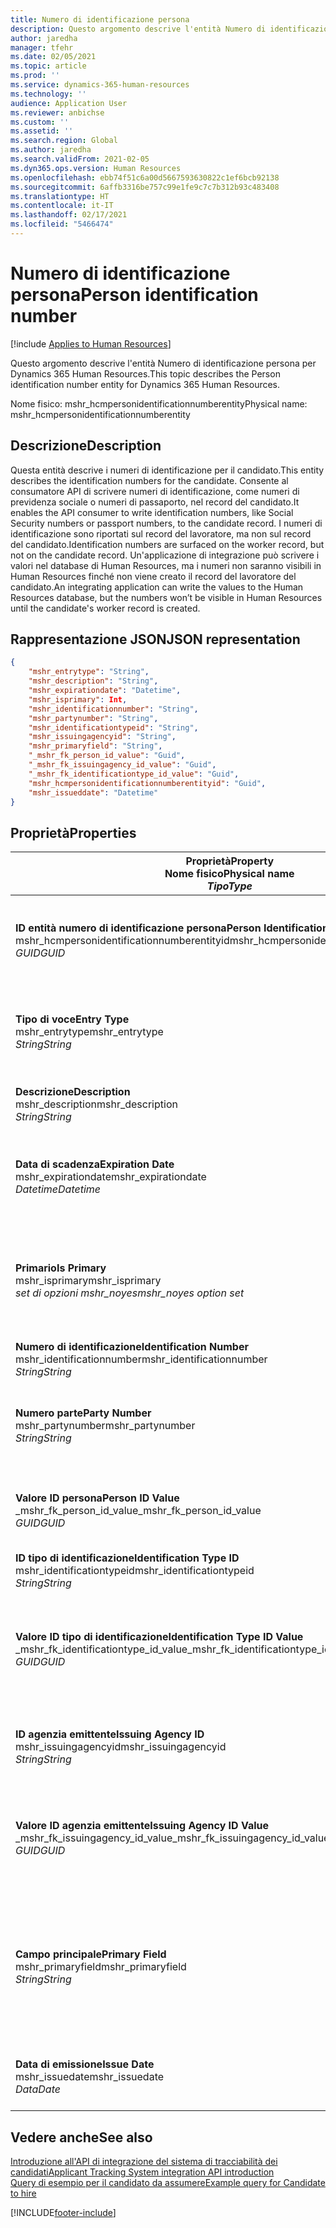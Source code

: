 ```yaml
---
title: Numero di identificazione persona
description: Questo argomento descrive l'entità Numero di identificazione persona per Dynamics 365 Human Resources.
author: jaredha
manager: tfehr
ms.date: 02/05/2021
ms.topic: article
ms.prod: ''
ms.service: dynamics-365-human-resources
ms.technology: ''
audience: Application User
ms.reviewer: anbichse
ms.custom: ''
ms.assetid: ''
ms.search.region: Global
ms.author: jaredha
ms.search.validFrom: 2021-02-05
ms.dyn365.ops.version: Human Resources
ms.openlocfilehash: ebb74f51c6a00d5667593630822c1ef6bcb92138
ms.sourcegitcommit: 6affb3316be757c99e1fe9c7c7b312b93c483408
ms.translationtype: HT
ms.contentlocale: it-IT
ms.lasthandoff: 02/17/2021
ms.locfileid: "5466474"
---
```

# <a name="person-identification-number"></a><span data-ttu-id="211dc-103">Numero di identificazione persona</span><span class="sxs-lookup"><span data-stu-id="211dc-103">Person identification number</span></span>

[!include [Applies to Human Resources](../includes/applies-to-hr.md)]

<span data-ttu-id="211dc-104">Questo argomento descrive l'entità Numero di identificazione persona per Dynamics 365 Human Resources.</span><span class="sxs-lookup"><span data-stu-id="211dc-104">This topic describes the Person identification number entity for Dynamics 365 Human Resources.</span></span>

<span data-ttu-id="211dc-105">Nome fisico: mshr_hcmpersonidentificationnumberentity</span><span class="sxs-lookup"><span data-stu-id="211dc-105">Physical name: mshr_hcmpersonidentificationnumberentity</span></span>

## <a name="description"></a><span data-ttu-id="211dc-106">Descrizione</span><span class="sxs-lookup"><span data-stu-id="211dc-106">Description</span></span>

<span data-ttu-id="211dc-107">Questa entità descrive i numeri di identificazione per il candidato.</span><span class="sxs-lookup"><span data-stu-id="211dc-107">This entity describes the identification numbers for the candidate.</span></span> <span data-ttu-id="211dc-108">Consente al consumatore API di scrivere numeri di identificazione, come numeri di previdenza sociale o numeri di passaporto, nel record del candidato.</span><span class="sxs-lookup"><span data-stu-id="211dc-108">It enables the API consumer to write identification numbers, like Social Security numbers or passport numbers, to the candidate record.</span></span> <span data-ttu-id="211dc-109">I numeri di identificazione sono riportati sul record del lavoratore, ma non sul record del candidato.</span><span class="sxs-lookup"><span data-stu-id="211dc-109">Identification numbers are surfaced on the worker record, but not on the candidate record.</span></span> <span data-ttu-id="211dc-110">Un'applicazione di integrazione può scrivere i valori nel database di Human Resources, ma i numeri non saranno visibili in Human Resources finché non viene creato il record del lavoratore del candidato.</span><span class="sxs-lookup"><span data-stu-id="211dc-110">An integrating application can write the values to the Human Resources database, but the numbers won’t be visible in Human Resources until the candidate's worker record is created.</span></span>

## <a name="json-representation"></a><span data-ttu-id="211dc-111">Rappresentazione JSON</span><span class="sxs-lookup"><span data-stu-id="211dc-111">JSON representation</span></span>

```json
{
    "mshr_entrytype": "String",
    "mshr_description": "String",
    "mshr_expirationdate": "Datetime",
    "mshr_isprimary": Int,
    "mshr_identificationnumber": "String",
    "mshr_partynumber": "String",
    "mshr_identificationtypeid": "String",
    "mshr_issuingagencyid": "String",
    "mshr_primaryfield": "String",
    "_mshr_fk_person_id_value": "Guid",
    "_mshr_fk_issuingagency_id_value": "Guid",
    "_mshr_fk_identificationtype_id_value": "Guid",
    "mshr_hcmpersonidentificationnumberentityid": "Guid",
    "mshr_issueddate": "Datetime"
}
```

## <a name="properties"></a><span data-ttu-id="211dc-112">Proprietà</span><span class="sxs-lookup"><span data-stu-id="211dc-112">Properties</span></span>

| <span data-ttu-id="211dc-113">Proprietà</span><span class="sxs-lookup"><span data-stu-id="211dc-113">Property</span></span><br><span data-ttu-id="211dc-114">**Nome fisico**</span><span class="sxs-lookup"><span data-stu-id="211dc-114">**Physical name**</span></span><br><span data-ttu-id="211dc-115">**_Tipo_**</span><span class="sxs-lookup"><span data-stu-id="211dc-115">**_Type_**</span></span> | <span data-ttu-id="211dc-116">Utilizza</span><span class="sxs-lookup"><span data-stu-id="211dc-116">Use</span></span> | <span data-ttu-id="211dc-117">Descrizione</span><span class="sxs-lookup"><span data-stu-id="211dc-117">Description</span></span> |
| --- | --- | --- |
| <span data-ttu-id="211dc-118">**ID entità numero di identificazione persona**</span><span class="sxs-lookup"><span data-stu-id="211dc-118">**Person Identification Number Entity ID**</span></span><br><span data-ttu-id="211dc-119">mshr_hcmpersonidentificationnumberentityid</span><span class="sxs-lookup"><span data-stu-id="211dc-119">mshr_hcmpersonidentificationnumberentityid</span></span><br><span data-ttu-id="211dc-120">*GUID*</span><span class="sxs-lookup"><span data-stu-id="211dc-120">*GUID*</span></span> | <span data-ttu-id="211dc-121">Sola lettura</span><span class="sxs-lookup"><span data-stu-id="211dc-121">Read-only</span></span><br><span data-ttu-id="211dc-122">Richiesto</span><span class="sxs-lookup"><span data-stu-id="211dc-122">Required</span></span><br><span data-ttu-id="211dc-123">Generato dal sistema</span><span class="sxs-lookup"><span data-stu-id="211dc-123">System-generated</span></span> | <span data-ttu-id="211dc-124">Identificatore primario univoco per il record del numero di identificazione della persona.</span><span class="sxs-lookup"><span data-stu-id="211dc-124">Unique primary identifier for the person identification number record.</span></span> |
| <span data-ttu-id="211dc-125">**Tipo di voce**</span><span class="sxs-lookup"><span data-stu-id="211dc-125">**Entry Type**</span></span><br><span data-ttu-id="211dc-126">mshr_entrytype</span><span class="sxs-lookup"><span data-stu-id="211dc-126">mshr_entrytype</span></span><br><span data-ttu-id="211dc-127">*String*</span><span class="sxs-lookup"><span data-stu-id="211dc-127">*String*</span></span> | <span data-ttu-id="211dc-128">Lettura/scrittura</span><span class="sxs-lookup"><span data-stu-id="211dc-128">Read-write</span></span><br><span data-ttu-id="211dc-129">Facoltativo</span><span class="sxs-lookup"><span data-stu-id="211dc-129">Optional</span></span> | <span data-ttu-id="211dc-130">Valore libero per fare riferimento al tipo di voce per il numero di identificazione.</span><span class="sxs-lookup"><span data-stu-id="211dc-130">Free value to reference the type of entry for the identification number.</span></span> |
| <span data-ttu-id="211dc-131">**Descrizione**</span><span class="sxs-lookup"><span data-stu-id="211dc-131">**Description**</span></span><br><span data-ttu-id="211dc-132">mshr_description</span><span class="sxs-lookup"><span data-stu-id="211dc-132">mshr_description</span></span><br><span data-ttu-id="211dc-133">*String*</span><span class="sxs-lookup"><span data-stu-id="211dc-133">*String*</span></span> | <span data-ttu-id="211dc-134">Lettura/scrittura</span><span class="sxs-lookup"><span data-stu-id="211dc-134">Read-write</span></span><br><span data-ttu-id="211dc-135">Facoltativo</span><span class="sxs-lookup"><span data-stu-id="211dc-135">Optional</span></span> | <span data-ttu-id="211dc-136">Descrizione del numero di identificazione.</span><span class="sxs-lookup"><span data-stu-id="211dc-136">The description of the identification number.</span></span> |
| <span data-ttu-id="211dc-137">**Data di scadenza**</span><span class="sxs-lookup"><span data-stu-id="211dc-137">**Expiration Date**</span></span><br><span data-ttu-id="211dc-138">mshr_expirationdate</span><span class="sxs-lookup"><span data-stu-id="211dc-138">mshr_expirationdate</span></span><br><span data-ttu-id="211dc-139">*Datetime*</span><span class="sxs-lookup"><span data-stu-id="211dc-139">*Datetime*</span></span> | <span data-ttu-id="211dc-140">Lettura/scrittura</span><span class="sxs-lookup"><span data-stu-id="211dc-140">Read-write</span></span><br><span data-ttu-id="211dc-141">Facoltativo</span><span class="sxs-lookup"><span data-stu-id="211dc-141">Optional</span></span> | <span data-ttu-id="211dc-142">La data di scadenza del numero di identificazione o del documento associato.</span><span class="sxs-lookup"><span data-stu-id="211dc-142">The date on which the identification number or associated document expires.</span></span> |
| <span data-ttu-id="211dc-143">**Primario**</span><span class="sxs-lookup"><span data-stu-id="211dc-143">**Is Primary**</span></span><br><span data-ttu-id="211dc-144">mshr_isprimary</span><span class="sxs-lookup"><span data-stu-id="211dc-144">mshr_isprimary</span></span><br><span data-ttu-id="211dc-145">*set di opzioni mshr_noyes*</span><span class="sxs-lookup"><span data-stu-id="211dc-145">*mshr_noyes option set*</span></span> | <span data-ttu-id="211dc-146">Lettura/scrittura</span><span class="sxs-lookup"><span data-stu-id="211dc-146">Read-write</span></span><br><span data-ttu-id="211dc-147">Facoltativo</span><span class="sxs-lookup"><span data-stu-id="211dc-147">Optional</span></span> | <span data-ttu-id="211dc-148">Definisce se il numero di identificazione è il record principale della persona per questo tipo di identificazione.</span><span class="sxs-lookup"><span data-stu-id="211dc-148">Defines whether the identification number is the primary record for the person for this identification type.</span></span> |
| <span data-ttu-id="211dc-149">**Numero di identificazione**</span><span class="sxs-lookup"><span data-stu-id="211dc-149">**Identification Number**</span></span><br><span data-ttu-id="211dc-150">mshr_identificationnumber</span><span class="sxs-lookup"><span data-stu-id="211dc-150">mshr_identificationnumber</span></span><br><span data-ttu-id="211dc-151">*String*</span><span class="sxs-lookup"><span data-stu-id="211dc-151">*String*</span></span> | <span data-ttu-id="211dc-152">Lettura/scrittura</span><span class="sxs-lookup"><span data-stu-id="211dc-152">Read-write</span></span><br><span data-ttu-id="211dc-153">Richiesto</span><span class="sxs-lookup"><span data-stu-id="211dc-153">Required</span></span> | <span data-ttu-id="211dc-154">Numero di identificazione.</span><span class="sxs-lookup"><span data-stu-id="211dc-154">The identification number.</span></span> |
| <span data-ttu-id="211dc-155">**Numero parte**</span><span class="sxs-lookup"><span data-stu-id="211dc-155">**Party Number**</span></span><br><span data-ttu-id="211dc-156">mshr_partynumber</span><span class="sxs-lookup"><span data-stu-id="211dc-156">mshr_partynumber</span></span><br><span data-ttu-id="211dc-157">*String*</span><span class="sxs-lookup"><span data-stu-id="211dc-157">*String*</span></span> | <span data-ttu-id="211dc-158">Lettura/scrittura</span><span class="sxs-lookup"><span data-stu-id="211dc-158">Read-write</span></span><br><span data-ttu-id="211dc-159">Richiesto</span><span class="sxs-lookup"><span data-stu-id="211dc-159">Required</span></span> | <span data-ttu-id="211dc-160">L'identificatore della parte (persona) che possiede il numero di identificazione.</span><span class="sxs-lookup"><span data-stu-id="211dc-160">The identifier of the party (person) owning the identification number.</span></span> |
| <span data-ttu-id="211dc-161">**Valore ID persona**</span><span class="sxs-lookup"><span data-stu-id="211dc-161">**Person ID Value**</span></span><br><span data-ttu-id="211dc-162">_mshr_fk_person_id_value</span><span class="sxs-lookup"><span data-stu-id="211dc-162">_mshr_fk_person_id_value</span></span><br><span data-ttu-id="211dc-163">*GUID*</span><span class="sxs-lookup"><span data-stu-id="211dc-163">*GUID*</span></span> | <span data-ttu-id="211dc-164">Sola lettura</span><span class="sxs-lookup"><span data-stu-id="211dc-164">Read-only</span></span><br><span data-ttu-id="211dc-165">Richiesto</span><span class="sxs-lookup"><span data-stu-id="211dc-165">Required</span></span><br><span data-ttu-id="211dc-166">Chiave esterna: mshr_dirpersonentityid dell'entità mshr_dirpersonentity</span><span class="sxs-lookup"><span data-stu-id="211dc-166">Foreign key: mshr_dirpersonentityid of mshr_dirpersonentity entity</span></span> | <span data-ttu-id="211dc-167">Identificatore univoco della parte (persona).</span><span class="sxs-lookup"><span data-stu-id="211dc-167">The unique identifier of the party (person).</span></span> |
| <span data-ttu-id="211dc-168">**ID tipo di identificazione**</span><span class="sxs-lookup"><span data-stu-id="211dc-168">**Identification Type ID**</span></span><br><span data-ttu-id="211dc-169">mshr_identificationtypeid</span><span class="sxs-lookup"><span data-stu-id="211dc-169">mshr_identificationtypeid</span></span><br><span data-ttu-id="211dc-170">*String*</span><span class="sxs-lookup"><span data-stu-id="211dc-170">*String*</span></span> | <span data-ttu-id="211dc-171">Lettura/scrittura</span><span class="sxs-lookup"><span data-stu-id="211dc-171">Read-write</span></span><br><span data-ttu-id="211dc-172">Richiesto</span><span class="sxs-lookup"><span data-stu-id="211dc-172">Required</span></span> | <span data-ttu-id="211dc-173">Il tipo di numero di identificazione.</span><span class="sxs-lookup"><span data-stu-id="211dc-173">The type of identification number.</span></span> |
| <span data-ttu-id="211dc-174">**Valore ID tipo di identificazione**</span><span class="sxs-lookup"><span data-stu-id="211dc-174">**Identification Type ID Value**</span></span><br><span data-ttu-id="211dc-175">_mshr_fk_identificationtype_id_value</span><span class="sxs-lookup"><span data-stu-id="211dc-175">_mshr_fk_identificationtype_id_value</span></span><br><span data-ttu-id="211dc-176">*GUID*</span><span class="sxs-lookup"><span data-stu-id="211dc-176">*GUID*</span></span> | <span data-ttu-id="211dc-177">Sola lettura</span><span class="sxs-lookup"><span data-stu-id="211dc-177">Read-only</span></span><br><span data-ttu-id="211dc-178">Richiesto</span><span class="sxs-lookup"><span data-stu-id="211dc-178">Required</span></span><br><span data-ttu-id="211dc-179">Chiave esterna: mshr_hcmidentificationtypeentityid dell'entità mshr_hcmidentificationtypeentity</span><span class="sxs-lookup"><span data-stu-id="211dc-179">Foreign key: mshr_hcmidentificationtypeentityid of mshr_hcmidentificationtypeentity entity</span></span> | <span data-ttu-id="211dc-180">Identificatore univoco generato dal sistema del tipo di identificazione.</span><span class="sxs-lookup"><span data-stu-id="211dc-180">System-generated unique identifier of the identification type.</span></span> |
| <span data-ttu-id="211dc-181">**ID agenzia emittente**</span><span class="sxs-lookup"><span data-stu-id="211dc-181">**Issuing Agency ID**</span></span><br><span data-ttu-id="211dc-182">mshr_issuingagencyid</span><span class="sxs-lookup"><span data-stu-id="211dc-182">mshr_issuingagencyid</span></span><br><span data-ttu-id="211dc-183">*String*</span><span class="sxs-lookup"><span data-stu-id="211dc-183">*String*</span></span> | <span data-ttu-id="211dc-184">Lettura/scrittura</span><span class="sxs-lookup"><span data-stu-id="211dc-184">Read-write</span></span><br><span data-ttu-id="211dc-185">Facoltativo</span><span class="sxs-lookup"><span data-stu-id="211dc-185">Optional</span></span> | <span data-ttu-id="211dc-186">L'agenzia o l'organizzazione che rilascia il numero di identificazione.</span><span class="sxs-lookup"><span data-stu-id="211dc-186">The agency or organization issuing the identification number.</span></span> |
| <span data-ttu-id="211dc-187">**Valore ID agenzia emittente**</span><span class="sxs-lookup"><span data-stu-id="211dc-187">**Issuing Agency ID Value**</span></span><br><span data-ttu-id="211dc-188">_mshr_fk_issuingagency_id_value</span><span class="sxs-lookup"><span data-stu-id="211dc-188">_mshr_fk_issuingagency_id_value</span></span><br><span data-ttu-id="211dc-189">*GUID*</span><span class="sxs-lookup"><span data-stu-id="211dc-189">*GUID*</span></span> | <span data-ttu-id="211dc-190">Sola lettura</span><span class="sxs-lookup"><span data-stu-id="211dc-190">Read-only</span></span><br><span data-ttu-id="211dc-191">Facoltativo</span><span class="sxs-lookup"><span data-stu-id="211dc-191">Optional</span></span><br><span data-ttu-id="211dc-192">Chiave esterna: mshr_hcmissuingagencyentityid dell'entità mshr_hcmissuingagencyentity</span><span class="sxs-lookup"><span data-stu-id="211dc-192">Foreign key: mshr_hcmissuingagencyentityid of mshr_hcmissuingagencyentity entity</span></span> | <span data-ttu-id="211dc-193">Identificatore univoco generato dal sistema dell'agenzia che ha emesso il numero di identificazione.</span><span class="sxs-lookup"><span data-stu-id="211dc-193">System-generated unique identifier of the agency issuing the identification number.</span></span> |
| <span data-ttu-id="211dc-194">**Campo principale**</span><span class="sxs-lookup"><span data-stu-id="211dc-194">**Primary Field**</span></span><br><span data-ttu-id="211dc-195">mshr_primaryfield</span><span class="sxs-lookup"><span data-stu-id="211dc-195">mshr_primaryfield</span></span><br><span data-ttu-id="211dc-196">*String*</span><span class="sxs-lookup"><span data-stu-id="211dc-196">*String*</span></span> | <span data-ttu-id="211dc-197">Sola lettura</span><span class="sxs-lookup"><span data-stu-id="211dc-197">Read-only</span></span><br><span data-ttu-id="211dc-198">Richiesto</span><span class="sxs-lookup"><span data-stu-id="211dc-198">Required</span></span> | <span data-ttu-id="211dc-199">Campo da utilizzare come un identificatore principale del record dell'entità.</span><span class="sxs-lookup"><span data-stu-id="211dc-199">Field to be used as an identifier of the entity record.</span></span> <span data-ttu-id="211dc-200">Combinazione di numero di parte, ID tipo di identificazione e numero di identificazione.</span><span class="sxs-lookup"><span data-stu-id="211dc-200">Combination of party number, identification type ID, and identification number.</span></span> |
| <span data-ttu-id="211dc-201">**Data di emissione**</span><span class="sxs-lookup"><span data-stu-id="211dc-201">**Issue Date**</span></span><br><span data-ttu-id="211dc-202">mshr_issuedate</span><span class="sxs-lookup"><span data-stu-id="211dc-202">mshr_issuedate</span></span><br><span data-ttu-id="211dc-203">*Data*</span><span class="sxs-lookup"><span data-stu-id="211dc-203">*Date*</span></span> | <span data-ttu-id="211dc-204">Lettura/scrittura</span><span class="sxs-lookup"><span data-stu-id="211dc-204">Read-write</span></span><br><span data-ttu-id="211dc-205">Facoltativo</span><span class="sxs-lookup"><span data-stu-id="211dc-205">Optional</span></span> | <span data-ttu-id="211dc-206">La data in cui è stato rilasciato il numero di identificazione.</span><span class="sxs-lookup"><span data-stu-id="211dc-206">The date the identification number was issued.</span></span> |

## <a name="see-also"></a><span data-ttu-id="211dc-207">Vedere anche</span><span class="sxs-lookup"><span data-stu-id="211dc-207">See also</span></span>

[<span data-ttu-id="211dc-208">Introduzione all'API di integrazione del sistema di tracciabilità dei candidati</span><span class="sxs-lookup"><span data-stu-id="211dc-208">Applicant Tracking System integration API introduction</span></span>](hr-admin-integration-ats-api-introduction.md)<br>
[<span data-ttu-id="211dc-209">Query di esempio per il candidato da assumere</span><span class="sxs-lookup"><span data-stu-id="211dc-209">Example query for Candidate to hire</span></span>](hr-admin-integration-ats-api-candidate-to-hire-example-query.md)



[!INCLUDE[footer-include](../includes/footer-banner.md)]